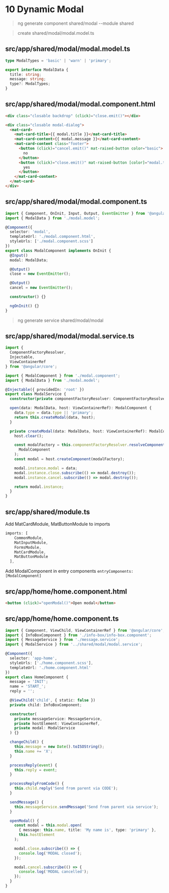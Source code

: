# 10 Dynamic Modal

> ng generate component shared/modal --module shared

> create shared/modal/modal.model.ts

## src/app/shared/modal/modal.model.ts

```ts
type ModalTypes = 'basic' | 'warn' | 'primary';

export interface ModalData {
  title: string;
  message: string;
  type?: ModalTypes;
}
```

## src/app/shared/modal/modal.component.html

```html
<div class="closable backdrop" (click)="close.emit()"></div>

<div class="closable modal-dialog">
  <mat-card>
    <mat-card-title>{{ modal.title }}</mat-card-title>
    <mat-card-content>{{ modal.message }}</mat-card-content>
    <mat-card-content class="footer">
      <button (click)="cancel.emit()" mat-raised-button color="basic">
        no
      </button>
      <button (click)="close.emit()" mat-raised-button [color]="modal.type">
        yes
      </button>
    </mat-card-content>
  </mat-card>
</div>
```

## src/app/shared/modal/modal.component.ts

```ts
import { Component, OnInit, Input, Output, EventEmitter } from '@angular/core';
import { ModalData } from './modal.model';

@Component({
  selector: 'modal',
  templateUrl: './modal.component.html',
  styleUrls: ['./modal.component.scss']
})
export class ModalComponent implements OnInit {
  @Input()
  modal: ModalData;

  @Output()
  close = new EventEmitter();

  @Output()
  cancel = new EventEmitter();

  constructor() {}

  ngOnInit() {}
}
```

> ng generate service shared/modal/modal

## src/app/shared/modal/modal.service.ts

```ts
import {
  ComponentFactoryResolver,
  Injectable,
  ViewContainerRef
} from '@angular/core';

import { ModalComponent } from './modal.component';
import { ModalData } from './modal.model';

@Injectable({ providedIn: 'root' })
export class ModalService {
  constructor(private componentFactoryResolver: ComponentFactoryResolver) {}

  open(data: ModalData, host: ViewContainerRef): ModalComponent {
    data.type = data.type || 'primary';
    return this.createModal(data, host);
  }

  private createModal(data: ModalData, host: ViewContainerRef): ModalComponent {
    host.clear();

    const modalFactory = this.componentFactoryResolver.resolveComponentFactory(
      ModalComponent
    );
    const modal = host.createComponent(modalFactory);

    modal.instance.modal = data;
    modal.instance.close.subscribe(() => modal.destroy());
    modal.instance.cancel.subscribe(() => modal.destroy());

    return modal.instance;
  }
}
```

## src/app/shared/module.ts

Add MatCardModule, MatButtonModule to imports

```ts
imports: [
    CommonModule,
    MatInputModule,
    FormsModule,
    MatCardModule,
    MatButtonModule
  ],
```

Add ModalComponent in entry components
`entryComponents: [ModalComponent]`

## src/app/home/home.component.html

```html
<button (click)="openModal()">Open modal</button>
```

## src/app/home/home.component.ts

```ts
import { Component, ViewChild, ViewContainerRef } from '@angular/core';
import { InfoBoxComponent } from './info-box/info-box.component';
import { MessageService } from './message.service';
import { ModalService } from '../shared/modal/modal.service';

@Component({
  selector: 'app-home',
  styleUrls: ['./home.component.scss'],
  templateUrl: './home.component.html'
})
export class HomeComponent {
  message = 'INIT';
  name = 'START_';
  reply = '';

  @ViewChild('child', { static: false })
  private child: InfoBoxComponent;

  constructor(
    private messageService: MessageService,
    private hostElement: ViewContainerRef,
    private modal: ModalService
  ) {}

  changeChild() {
    this.message = new Date().toISOString();
    this.name += 'X';
  }

  processReply(event) {
    this.reply = event;
  }

  processReplyFromCode() {
    this.child.reply('Send from parent via CODE');
  }

  sendMessage() {
    this.messageService.sendMessage('Send from parent via service');
  }

  openModal() {
    const modal = this.modal.open(
      { message: this.name, title: 'My name is', type: 'primary' },
      this.hostElement
    );

    modal.close.subscribe(() => {
      console.log('MODAL closed');
    });

    modal.cancel.subscribe(() => {
      console.log('MODAL cancelled');
    });
  }
}
```
